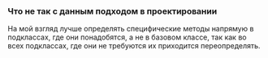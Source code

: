 ### Что не так с данным подходом в проектировании
На мой взгляд лучше определять специфические методы напрямую в подклассах, где они понадобятся, а не в базовом классе, так как во всех подклассах, где они не требуются их приходится переопределять.  
